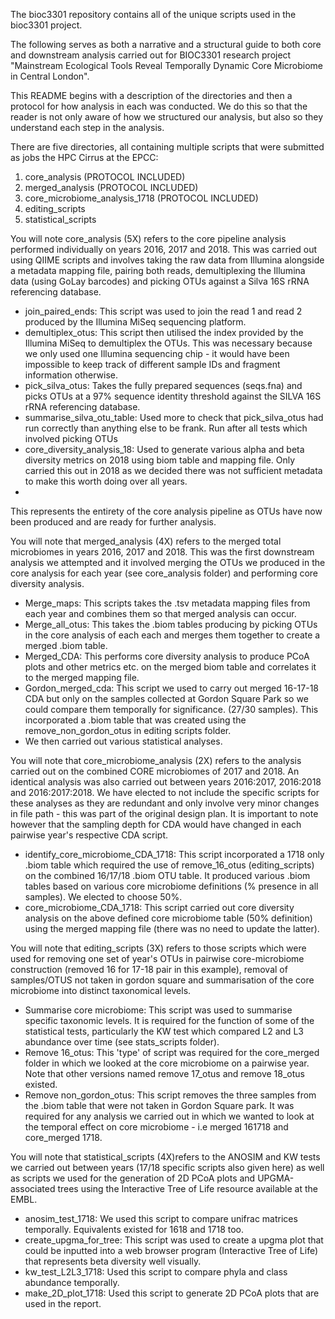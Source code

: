 The bioc3301 repository contains all of the unique scripts used in the bioc3301 project. 

The following serves as both a narrative and a structural guide to both core and downstream analysis carried out for BIOC3301 research project "Mainstream Ecological Tools Reveal Temporally Dynamic Core Microbiome in Central London".

This README begins with a description of the directories and then a protocol for how analysis in each was conducted. We do this so that the reader is not only aware of how we structured our analysis, but also so they understand each step in the analysis.

There are five directories, all containing multiple scripts that were submitted as jobs the HPC Cirrus at the EPCC:

1) core_analysis (PROTOCOL INCLUDED)
2) merged_analysis (PROTOCOL INCLUDED)
3) core_microbiome_analysis_1718 (PROTOCOL INCLUDED)
4) editing_scripts
5) statistical_scripts

You will note core_analysis (5X) refers to the core pipeline analysis performed individually on years 2016, 2017 and 2018. This was carried out using QIIME scripts and involves taking the raw data from Illumina alongside a metadata mapping file, pairing both reads, demultiplexing the Illumina data (using GoLay barcodes) and picking OTUs against a Silva 16S rRNA referencing database.
- join_paired_ends: This script was used to join the read 1 and read 2 produced by the Illumina MiSeq sequencing platform. 
- demultiplex_otus: This script then utilised the index provided by the Illumina MiSeq to demultiplex the OTUs. This was necessary because we only used one Illumina sequencing chip - it would have been impossible to keep track of different sample IDs and fragment information otherwise. 
- pick_silva_otus: Takes the fully prepared sequences (seqs.fna) and picks OTUs at a 97% sequence identity threshold against the SILVA 16S rRNA referencing database.
- summarise_silva_otu_table: Used more to check that pick_silva_otus had run correctly than anything else to be frank. Run after all tests which involved picking OTUs
- core_diversity_analysis_18: Used to generate various alpha and beta diversity metrics on 2018 using biom table and mapping file. Only carried this out in 2018 as we decided there was not sufficient metadata to make this worth doing over all years. 
-


This represents the entirety of the core analysis pipeline as OTUs have now been produced and are ready for further analysis.

You will note that merged_analysis (4X) refers to the merged total microbiomes in years 2016, 2017 and 2018. This was the first downstream analysis we attempted and it involved merging the OTUs we produced in the core analysis for each year (see core_analysis folder) and performing core diversity analysis.
- Merge_maps: This scripts takes the .tsv metadata mapping files from each year and combines them so that merged analysis can occur. 
- Merge_all_otus: This takes the .biom tables producing by picking OTUs in the core analysis of each each and merges them together to create a merged .biom table.
- Merged_CDA: This performs core diversity analysis to produce PCoA plots and other metrics etc. on the merged biom table and correlates it to the merged mapping file.
- Gordon_merged_cda: This script we used to carry out merged 16-17-18 CDA but only on the samples collected at Gordon Square Park so we could compare them temporally for significance. (27/30 samples). This incorporated a .biom table that was created using the remove_non_gordon_otus in editing scripts folder.
- We then carried out various statistical analyses.


You will note that core_microbiome_analysis (2X) refers to the analysis carried out on the combined CORE microbiomes of 2017 and 2018. An identical analysis was also carried out between years 2016:2017, 2016:2018 and 2016:2017:2018. We have elected to not include the specific scripts for these analyses as they are redundant and only involve very minor changes in file path - this was part of the original design plan. It is important to note however that the sampling depth for CDA would have changed in each pairwise year's respective CDA script.

- identify_core_microbiome_CDA_1718: This script incorporated a 1718 only .biom table which required the use of remove_16_otus (editing_scripts) on the combined 16/17/18 .biom OTU table. It produced various .biom tables based on various core microbiome definitions (% presence in all samples). We elected to choose 50%. 
- core_microbiome_CDA_1718: This script carried out core diversity analysis on the above defined core microbiome table (50% definition) using the merged mapping file (there was no need to update the latter). 

You will note that editing_scripts (3X) refers to those scripts which were used for removing one set of year's OTUs in pairwise core-microbiome construction (removed 16 for 17-18 pair in this example), removal of samples/OTUS not taken in gordon square and summarisation of the core microbiome into distinct taxonomical levels. 
- Summarise core microbiome: This script was used to summarise specific taxonomic levels. It is required for the function of some of the statistical tests, particularly the KW test which compared L2 and L3 abundance over time (see stats_scripts folder). 
- Remove 16_otus: This 'type' of script was required for the core_merged folder in which we looked at the core microbiome on a pairwise year. Note that other versions named remove 17_otus and remove 18_otus existed. 
- Remove non_gordon_otus: This script removes the  three samples from the .biom table that were not taken in Gordon Square park. It was required for any analysis we carried out in which we wanted to look at the temporal effect on core microbiome - i.e merged 161718 and core_merged 1718.

You will note that statistical_scripts (4X)refers to the ANOSIM and KW tests we carried out between years (17/18 specific scripts also given here) as well as scripts we used for the generation of 2D PCoA plots and UPGMA-associated trees using the Interactive Tree of Life resource available at the EMBL. 
- anosim_test_1718: We used this script to compare unifrac matrices temporally. Equivalents existed for 1618 and 1718 too.
- create_upgma_for_tree: This script was used to create a upgma plot that could be inputted into a web browser program (Interactive Tree of Life) that represents beta diversity well visually. 
- kw_test_L2L3_1718: Used this script to compare phyla and class abundance temporally.
- make_2D_plot_1718: Used this script to generate 2D PCoA plots that are used in the report.

